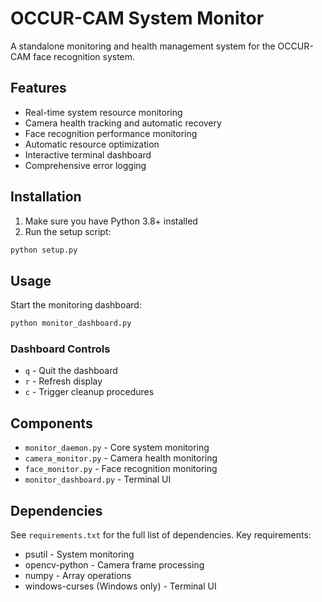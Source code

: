 # OCCUR-CAM System Monitor

A standalone monitoring and health management system for the OCCUR-CAM face recognition system.

## Features

- Real-time system resource monitoring
- Camera health tracking and automatic recovery
- Face recognition performance monitoring
- Automatic resource optimization
- Interactive terminal dashboard
- Comprehensive error logging

## Installation

1. Make sure you have Python 3.8+ installed
2. Run the setup script:
```bash
python setup.py
```

## Usage

Start the monitoring dashboard:
```bash
python monitor_dashboard.py
```

### Dashboard Controls

- `q` - Quit the dashboard
- `r` - Refresh display
- `c` - Trigger cleanup procedures

## Components

- `monitor_daemon.py` - Core system monitoring
- `camera_monitor.py` - Camera health monitoring
- `face_monitor.py` - Face recognition monitoring
- `monitor_dashboard.py` - Terminal UI

## Dependencies

See `requirements.txt` for the full list of dependencies. Key requirements:

- psutil - System monitoring
- opencv-python - Camera frame processing
- numpy - Array operations
- windows-curses (Windows only) - Terminal UI